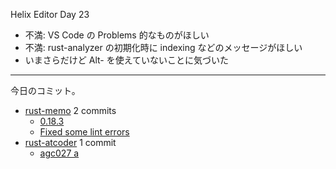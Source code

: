 Helix Editor Day 23

- 不満: VS Code の Problems 的なものがほしい
- 不満: rust-analyzer の初期化時に indexing などのメッセージがほしい
- いまさらだけど Alt- を使えていないことに気づいた

---

今日のコミット。

- [rust-memo](https://github.com/bouzuya/rust-memo) 2 commits
  - [0.18.3](https://github.com/bouzuya/rust-memo/commit/729be8210ab4c01a50d0378d2d560be1b533a1ac)
  - [Fixed some lint errors](https://github.com/bouzuya/rust-memo/commit/9d0c57b0426e30b01755b2f135904eaeb173a4b9)
- [rust-atcoder](https://github.com/bouzuya/rust-atcoder) 1 commit
  - [agc027 a](https://github.com/bouzuya/rust-atcoder/commit/810979e40c832b51477a528d6568c7ef7fec1a64)

